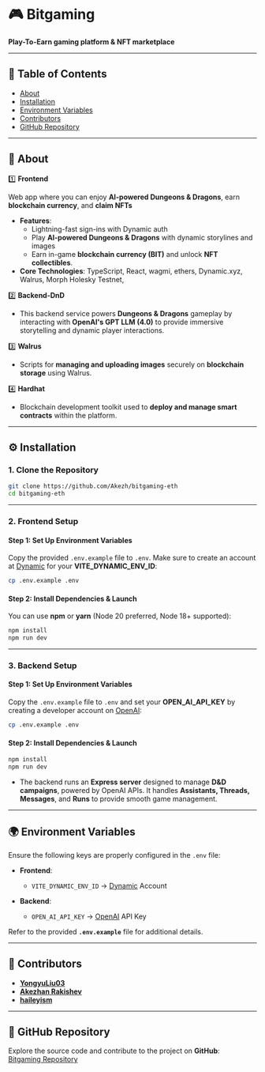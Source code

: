 # 🎮 Bitgaming

**Play-To-Earn gaming platform & NFT marketplace**

---

## 📑 Table of Contents

- [About](#about)
- [Installation](#installation)
- [Environment Variables](#environment-variables)
- [Contributors](#contributors)
- [GitHub Repository](#github-repository)

---

## 📖 About

1️⃣ **Frontend**

Web app where you can enjoy **AI-powered Dungeons & Dragons**, earn **blockchain currency**, and **claim NFTs**

- **Features**:
  - Lightning-fast sign-ins with Dynamic auth
  - Play **AI-powered Dungeons & Dragons** with dynamic storylines and images
  - Earn in-game **blockchain currency (BIT)** and unlock **NFT collectibles**.
- **Core Technologies**: TypeScript, React, wagmi, ethers, Dynamic.xyz, Walrus, Morph Holesky Testnet,

2️⃣ **Backend-DnD**

- This backend service powers **Dungeons & Dragons** gameplay by interacting with **OpenAI's GPT LLM (4.0)** to provide immersive storytelling and dynamic player interactions.

3️⃣ **Walrus**

- Scripts for **managing and uploading images** securely on **blockchain storage** using Walrus.

4️⃣ **Hardhat**

- Blockchain development toolkit used to **deploy and manage smart contracts** within the platform.

---

## ⚙️ Installation

### 1. Clone the Repository

```bash
git clone https://github.com/Akezh/bitgaming-eth
cd bitgaming-eth
```

---

### 2. Frontend Setup

#### Step 1: Set Up Environment Variables

Copy the provided `.env.example` file to `.env`. Make sure to create an account at [Dynamic](https://app.dynamic.xyz/) for your **VITE_DYNAMIC_ENV_ID**:

```bash
cp .env.example .env
```

#### Step 2: Install Dependencies & Launch

You can use **npm** or **yarn** (Node 20 preferred, Node 18+ supported):

```bash
npm install
npm run dev
```

---

### 3. Backend Setup

#### Step 1: Set Up Environment Variables

Copy the `.env.example` file to `.env` and set your **OPEN_AI_API_KEY** by creating a developer account on [OpenAI](https://platform.openai.com/):

```bash
cp .env.example .env
```

#### Step 2: Install Dependencies & Launch

```bash
npm install
npm run dev
```

- The backend runs an **Express server** designed to manage **D&D campaigns**, powered by OpenAI APIs. It handles **Assistants, Threads, Messages**, and **Runs** to provide smooth game management.

---

## 🌍 Environment Variables

Ensure the following keys are properly configured in the `.env` file:

- **Frontend**:

  - `VITE_DYNAMIC_ENV_ID` → [Dynamic](https://app.dynamic.xyz/) Account

- **Backend**:
  - `OPEN_AI_API_KEY` → [OpenAI](https://platform.openai.com/) API Key

Refer to the provided **`.env.example`** file for additional details.

---

## 👥 Contributors

- **[YongyuLiu03](https://github.com/YongyuLiu03)** 
- **[Akezhan Rakishev](https://github.com/Akezh)**  
- **[haileyism](https://github.com/haileyism)** 

---

## 📂 GitHub Repository

Explore the source code and contribute to the project on **GitHub**:  
[Bitgaming Repository](https://github.com/Akezh/bitgaming-eth)
